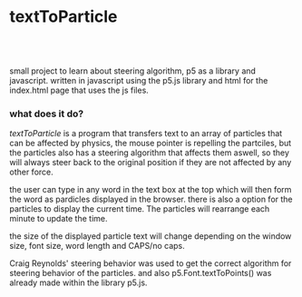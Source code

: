 # textToParticle
<br />
<br />
<br />
small project to learn about steering algorithm, p5 as a library and javascript.
written in javascript using the p5.js library and html for the index.html page that uses the js files.

### what does it do?

*textToParticle* is a program that transfers text to an array of particles that can be affected by physics, the mouse pointer is repelling the partciles, but the 
particles also has a steering algorithm that affects them aswell, so they will always steer back to the original position if 
they are not affected by any other force.

the user can type in any word in the text box at the top which will then form the word as pardicles displayed in the browser.
there is also a option for the particles to display the current time. The particles will rearrange each minute to update the time.

the size of the displayed particle text will change depending on the window size, font size, word length and CAPS/no caps.

Craig Reynolds' steering behavior was used to get the correct algorithm for steering behavior of the particles.
and also p5.Font.textToPoints() was already made within the library p5.js.
